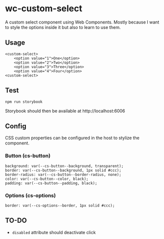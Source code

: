 # wc-custom-select

A custom select component using Web Components. Mostly because I want to style the options inside it but also to learn to use them.

## Usage 

```
<custom-select>
    <option value="1">One</option>
    <option value="2">Two</option>
    <option value="3">Three</option>
    <option value="4">Four</option>
<custom-select>
```

## Test

```
npm run storybook
```

Storybook should then be available at http://localhost:6006

## Config

CSS custom properties can be configured in the host to stylize the component.

### Button (cs-button)

    background: var(--cs-button--background, transparent);
    border: var(--cs-button--background, 1px solid #ccc);
    border-radius: var(--cs-button--border-radius, none);
    color: var(--cs-button--color, black);
    padding: var(--cs-button--padding, black);

### Options (cs-options)

    border: var(--cs-options--border, 1px solid #ccc);


## TO-DO

+ `disabled` attribute should deactivate click